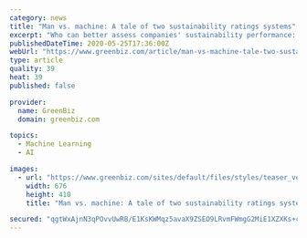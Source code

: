 ```yaml
---
category: news
title: "Man vs. machine: A tale of two sustainability ratings systems"
excerpt: "Who can better assess companies' sustainability performance: artificial intelligence or really smart analysts? The race is on."
publishedDateTime: 2020-05-25T17:36:00Z
webUrl: "https://www.greenbiz.com/article/man-vs-machine-tale-two-sustainability-ratings-systems"
type: article
quality: 39
heat: 39
published: false

provider:
  name: GreenBiz
  domain: greenbiz.com

topics:
  - Machine Learning
  - AI

images:
  - url: "https://www.greenbiz.com/sites/default/files/styles/teaser_vertical/public/images/articles/featured/benjamin-mask.jpg?itok=Svf5Xn5F"
    width: 676
    height: 410
    title: "Man vs. machine: A tale of two sustainability ratings systems"

secured: "qgtWxAjnN3qPOvvUwRB/E1KsKWMqz5avaX9ZSEO9LRvmFWmgG2MiE1XZXKs+cGDvFR6LaW3Qexo0P+0zhbHCGs2NQ3qpLhYOTr0pjHAOag+S0sMZIL1PCFSZqgkkVA0PNTKQmSt8fKUr4dU3P3G0XXqdNEQtlk58BA3O1IdwXhP5/MdsKeI+eOytBz92KyDOg+ViubG7H4qtuklKSjZT+l6ex3CbjYvW3C4XHsHqkvQusRUzFm7w7G2LdE9m6LRK5IAo/jZt7mRoXJDafGJoZD03MZnD0378IomrUIUjjCbsdRF2YBsn2n5wHN3+Bq8R+8uikWfXCaqFUWwS+F/sigInCPNPSVmR/MC54pWZbzr0Fh6WDU9tqEXsclLnsVr0ebCN25gspjMwPnfmHFWSjKNF1YSHNTExWxUO+Kn4MSM46q6unE5WaEeJs7xlGaXHVlf1znuFrQK7rtG+jmLYP0Tdjhlmcz8Bz1Cr3rcsvb0=;+DFoOXFmdxwc409xVjUjZw=="
---
```


